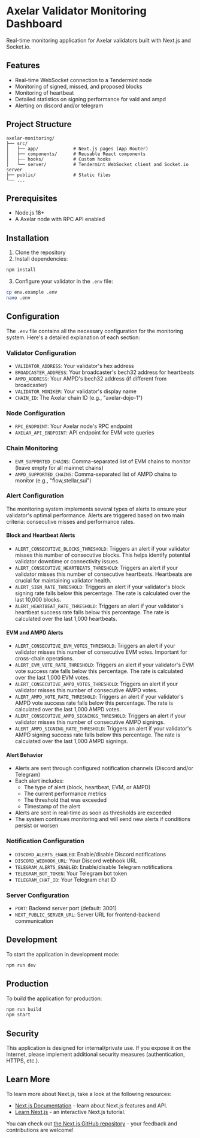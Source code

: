 # Axelar Validator Monitoring Dashboard

Real-time monitoring application for Axelar validators built with Next.js and Socket.io.

## Features

- Real-time WebSocket connection to a Tendermint node
- Monitoring of signed, missed, and proposed blocks 
- Monitoring of heartbeat
- Detailed statistics on signing performance for vald and ampd
- Alerting on discord and/or telegram

## Project Structure

```
axelar-monitoring/
├── src/
│   ├── app/             # Next.js pages (App Router)
│   ├── components/      # Reusable React components
│   ├── hooks/           # Custom hooks
│   └── server/          # Tendermint WebSocket client and Socket.io server
├── public/              # Static files
└── ...
```

## Prerequisites

- Node.js 18+
- A Axelar node with RPC API enabled

## Installation

1. Clone the repository
2. Install dependencies:

```bash
npm install
```

3. Configure your validator in the `.env` file:

```bash
cp env.example .env
nano .env
```

## Configuration

The `.env` file contains all the necessary configuration for the monitoring system. Here's a detailed explanation of each section:

### Validator Configuration
- `VALIDATOR_ADDRESS`: Your validator's hex address
- `BROADCASTER_ADDRESS`: Your broadcaster's bech32 address for heartbeats
- `AMPD_ADDRESS`: Your AMPD's bech32 address (if different from broadcaster)
- `VALIDATOR_MONIKER`: Your validator's display name
- `CHAIN_ID`: The Axelar chain ID (e.g., "axelar-dojo-1")

### Node Configuration
- `RPC_ENDPOINT`: Your Axelar node's RPC endpoint
- `AXELAR_API_ENDPOINT`: API endpoint for EVM vote queries

### Chain Monitoring
- `EVM_SUPPORTED_CHAINS`: Comma-separated list of EVM chains to monitor (leave empty for all mainnet chains)
- `AMPD_SUPPORTED_CHAINS`: Comma-separated list of AMPD chains to monitor (e.g., "flow,stellar,sui")

### Alert Configuration

The monitoring system implements several types of alerts to ensure your validator's optimal performance. Alerts are triggered based on two main criteria: consecutive misses and performance rates.

#### Block and Heartbeat Alerts
- `ALERT_CONSECUTIVE_BLOCKS_THRESHOLD`: Triggers an alert if your validator misses this number of consecutive blocks. This helps identify potential validator downtime or connectivity issues.
- `ALERT_CONSECUTIVE_HEARTBEATS_THRESHOLD`: Triggers an alert if your validator misses this number of consecutive heartbeats. Heartbeats are crucial for maintaining validator health.
- `ALERT_SIGN_RATE_THRESHOLD`: Triggers an alert if your validator's block signing rate falls below this percentage. The rate is calculated over the last 10,000 blocks.
- `ALERT_HEARTBEAT_RATE_THRESHOLD`: Triggers an alert if your validator's heartbeat success rate falls below this percentage. The rate is calculated over the last 1,000 heartbeats.

#### EVM and AMPD Alerts
- `ALERT_CONSECUTIVE_EVM_VOTES_THRESHOLD`: Triggers an alert if your validator misses this number of consecutive EVM votes. Important for cross-chain operations.
- `ALERT_EVM_VOTE_RATE_THRESHOLD`: Triggers an alert if your validator's EVM vote success rate falls below this percentage. The rate is calculated over the last 1,000 EVM votes.
- `ALERT_CONSECUTIVE_AMPD_VOTES_THRESHOLD`: Triggers an alert if your validator misses this number of consecutive AMPD votes.
- `ALERT_AMPD_VOTE_RATE_THRESHOLD`: Triggers an alert if your validator's AMPD vote success rate falls below this percentage. The rate is calculated over the last 1,000 AMPD votes.
- `ALERT_CONSECUTIVE_AMPD_SIGNINGS_THRESHOLD`: Triggers an alert if your validator misses this number of consecutive AMPD signings.
- `ALERT_AMPD_SIGNING_RATE_THRESHOLD`: Triggers an alert if your validator's AMPD signing success rate falls below this percentage. The rate is calculated over the last 1,000 AMPD signings.

#### Alert Behavior
- Alerts are sent through configured notification channels (Discord and/or Telegram)
- Each alert includes:
  - The type of alert (block, heartbeat, EVM, or AMPD)
  - The current performance metrics
  - The threshold that was exceeded
  - Timestamp of the alert
- Alerts are sent in real-time as soon as thresholds are exceeded
- The system continues monitoring and will send new alerts if conditions persist or worsen

### Notification Configuration
- `DISCORD_ALERTS_ENABLED`: Enable/disable Discord notifications
- `DISCORD_WEBHOOK_URL`: Your Discord webhook URL
- `TELEGRAM_ALERTS_ENABLED`: Enable/disable Telegram notifications
- `TELEGRAM_BOT_TOKEN`: Your Telegram bot token
- `TELEGRAM_CHAT_ID`: Your Telegram chat ID

### Server Configuration
- `PORT`: Backend server port (default: 3001)
- `NEXT_PUBLIC_SERVER_URL`: Server URL for frontend-backend communication

## Development

To start the application in development mode:

```bash
npm run dev
```

## Production

To build the application for production:

```bash
npm run build
npm start
```

## Security

This application is designed for internal/private use. If you expose it on the Internet, please implement additional security measures (authentication, HTTPS, etc.).

## Learn More

To learn more about Next.js, take a look at the following resources:

- [Next.js Documentation](https://nextjs.org/docs) - learn about Next.js features and API.
- [Learn Next.js](https://nextjs.org/learn) - an interactive Next.js tutorial.

You can check out [the Next.js GitHub repository](https://github.com/vercel/next.js) - your feedback and contributions are welcome!

